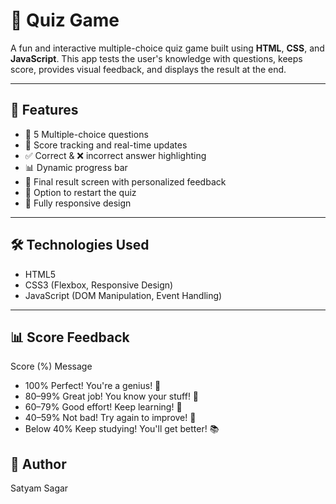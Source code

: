 # 🎯 Quiz Game

A fun and interactive multiple-choice quiz game built using **HTML**, **CSS**, and **JavaScript**. This app tests the user's knowledge with questions, keeps score, provides visual feedback, and displays the result at the end.



---

## 🚀 Features

- 🧠 5 Multiple-choice questions
- 🧾 Score tracking and real-time updates
- ✅ Correct & ❌ incorrect answer highlighting
- 📊 Dynamic progress bar
- 🎯 Final result screen with personalized feedback
- 🔁 Option to restart the quiz
- 📱 Fully responsive design

---

## 🛠️ Technologies Used

- HTML5
- CSS3 (Flexbox, Responsive Design)
- JavaScript (DOM Manipulation, Event Handling)

---

## 📊 Score Feedback

Score (%)	Message
- 100%	Perfect! You're a genius! 💯
- 80–99%	Great job! You know your stuff! 🎉
- 60–79%	Good effort! Keep learning! 📘
- 40–59%	Not bad! Try again to improve! 🔁
- Below 40%	Keep studying! You'll get better! 📚

## 🙌 Author
Satyam Sagar



